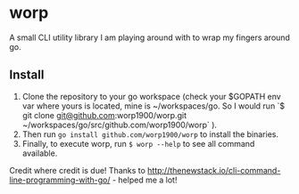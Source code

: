 # worp
A small CLI utility library I am playing around with to wrap my fingers around go.

## Install

1. Clone the repository to your go workspace (check your $GOPATH env var where yours is located, mine is ~/workspaces/go. So I would run `$ git clone git@github.com:worp1900/worp.git ~/workspaces/go/src/github.com/worp1900/worp` ).
2. Then run `go install github.com/worp1900/worp` to install the binaries.
3. Finally, to execute worp, run `$ worp --help` to see all command available.

Credit where credit is due!
Thanks to http://thenewstack.io/cli-command-line-programming-with-go/ - helped me a lot!

